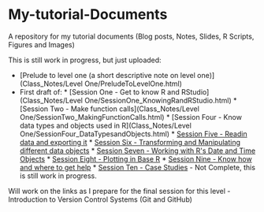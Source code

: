 # My-tutorial-Documents

A repository for my tutorial documents (Blog posts, Notes, Slides, R Scripts, Figures and Images)

This is still work in progress, but just uploaded:

* [Prelude to level one (a short descriptive note on level one)](Class_Notes/Level One/PreludeToLevelOne.html)
* First draft of:
      * [Session One - Get to know R and RStudio](Class_Notes/Level One/SessionOne_KnowingRandRStudio.html)
      * [Session Two - Make function calls](Class_Notes/Level One/SessionTwo_MakingFunctionCalls.html)
      * [Session Four - Know data types and objects used in R](Class_Notes/Level One/SessionFour_DataTypesandObjects.html)
      * [Session Five - Readin data and exporting it](SessionFive_ImportingandExportingData.html)
      * [Session Six - Transforming and Manipulating different data objects](SessionSix_TransformingManipulatingDataObjects.html)
      * [Session Seven - Working with R's Date and Time Objects](SessionSeven_WorkingWithDatesandTime.html)
      * [Session Eight - Plotting in Base R](SessionEight_PlottingInBaseR.html)
      * [Session Nine  - Know how and where to get help](SessionNine_HowandWheretoGetHelp.html)
      * [Session Ten - Case Studies](SessionTen_CaseStudies.html) - Not Complete, this is still work in progress.

Will work on the links as I prepare for the final session for this level - Introduction to Version Control Systems (Git and GitHub)
